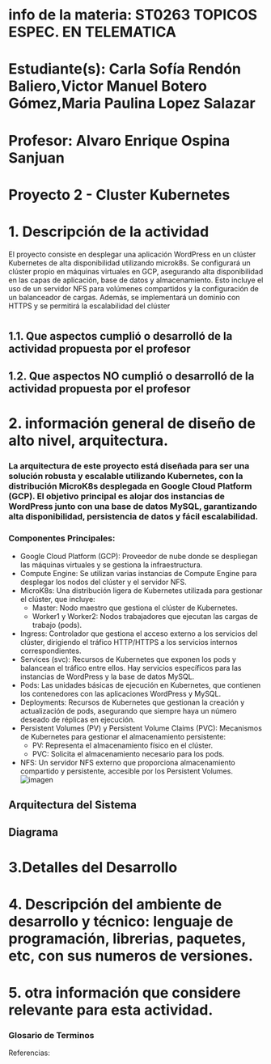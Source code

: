 
# info de la materia: ST0263 TOPICOS ESPEC. EN TELEMATICA
#
# Estudiante(s): Carla Sofía Rendón Baliero,Victor Manuel Botero Gómez,Maria Paulina Lopez Salazar 
#
# Profesor: Alvaro Enrique Ospina Sanjuan
#
#  Proyecto 2 - Cluster Kubernetes
#
# 1. Descripción de la actividad
El proyecto consiste en desplegar una aplicación WordPress en un clúster Kubernetes de alta disponibilidad utilizando microk8s. Se configurará un clúster propio en máquinas virtuales en GCP, asegurando alta disponibilidad en las capas de aplicación, base de datos y almacenamiento. Esto incluye el uso de un servidor NFS para volúmenes compartidos y la configuración de un balanceador de cargas. Además, se implementará un dominio con HTTPS y se permitirá la escalabilidad del clúster
#
## 1.1. Que aspectos cumplió o desarrolló de la actividad propuesta por el profesor

## 1.2. Que aspectos NO cumplió o desarrolló de la actividad propuesta por el profesor 

# 2. información general de diseño de alto nivel, arquitectura.
### La arquitectura de este proyecto está diseñada para ser una solución robusta y escalable utilizando Kubernetes, con la distribución MicroK8s desplegada en Google Cloud Platform (GCP). El objetivo principal es alojar dos instancias de WordPress junto con una base de datos MySQL, garantizando alta disponibilidad, persistencia de datos y fácil escalabilidad.

### Componentes Principales:

- Google Cloud Platform (GCP): Proveedor de nube donde se despliegan las máquinas virtuales y se gestiona la infraestructura.
- Compute Engine: Se utilizan varias instancias de Compute Engine para desplegar los nodos del clúster y el servidor NFS.
- MicroK8s: Una distribución ligera de Kubernetes utilizada para gestionar el clúster, que incluye:
    - Master: Nodo maestro que gestiona el clúster de Kubernetes.
    - Worker1 y Worker2: Nodos trabajadores que ejecutan las cargas de trabajo (pods).
- Ingress: Controlador que gestiona el acceso externo a los servicios del clúster, dirigiendo el tráfico HTTP/HTTPS a los servicios internos correspondientes.
- Services (svc): Recursos de Kubernetes que exponen los pods y balancean el tráfico entre ellos. Hay servicios específicos para las instancias de WordPress y la base de datos MySQL.
- Pods: Las unidades básicas de ejecución en Kubernetes, que contienen los contenedores con las aplicaciones WordPress y MySQL.
- Deployments: Recursos de Kubernetes que gestionan la creación y actualización de pods, asegurando que siempre haya un número deseado de réplicas en ejecución.
- Persistent Volumes (PV) y Persistent Volume Claims (PVC): Mecanismos de Kubernetes para gestionar el almacenamiento persistente:
    - PV: Representa el almacenamiento físico en el clúster.
    - PVC: Solicita el almacenamiento necesario para los pods.
- NFS: Un servidor NFS externo que proporciona almacenamiento compartido y persistente, accesible por los Persistent Volumes.
![imagen](https://github.com/csofia1408/Proyecto2TopicosTelematica/assets/72955238/6624c8f9-49c5-4b8e-96ba-eac50fa73f67)



## Arquitectura del Sistema

## Diagrama

# 3.Detalles del Desarrollo

    
# 4. Descripción del ambiente de desarrollo y técnico: lenguaje de programación, librerias, paquetes, etc, con sus numeros de versiones.


# 5. otra información que considere relevante para esta actividad.
### Glosario de Terminos

  
Referencias:

